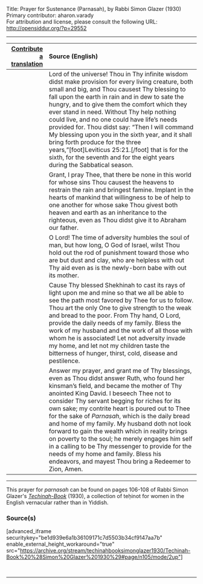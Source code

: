 <html>
<head></head>
<body>
Title: Prayer for Sustenance (Parnasah), by Rabbi Simon Glazer (1930)<br />
Primary contributor: aharon.varady<br />
For attribution and license, please consult the following URL: <a href="http://opensiddur.org/?p=29552">http://opensiddur.org/?p=29552</a>
<p />
<hr />

<table style="width:100%;margin-left: auto;margin-right: auto;" class="draggable">
<thead><tr><th id="x" style="text-align: right;"><a href="/contributing/upload/">Contribute a translation</a></th><th style="text-align: left;">Source (English)</th></tr></thead>
<tbody>
<tr><td style="vertical-align:top;">
<div class="liturgy"><span lang="he">

</span></div></td>
 
<td style="vertical-align:top;">
<div class="english">
Lord of the universe! Thou in Thy infinite wisdom didst make provision for every living creature, both small and big, and Thou causest Thy blessing to fall upon the earth in rain and in dew to sate the hungry, and to give them the comfort which they ever stand in need. Without Thy help nothing could live, and no one could have life’s needs provided for. Thou didst say: “Then I will command My blessing upon you in the sixth year, and it shall bring forth produce for the three years,”[foot]Leviticus 25:21.[/foot] that is for the sixth, for the seventh and for the eight years during the Sabbatical season. 
</div></td></tr>


<tr><td style="vertical-align:top;">
<div class="liturgy"><span lang="he">

</span></div></td>
 
<td style="vertical-align:top;">
<div class="english">
Grant, I pray Thee, that there be none in this world for whose sins Thou causest the heavens to restrain the rain and bringest famine. Implant in the hearts of mankind that willingness to be of help to one another for whose sake Thou givest both heaven and earth as an inheritance to the righteous, even as Thou didst give it to Abraham our father. 
</div></td></tr>


<tr><td style="vertical-align:top;">
<div class="liturgy"><span lang="he">

</span></div></td>
 
<td style="vertical-align:top;">
<div class="english">
O Lord! The time of adversity humbles the soul of man, but how long, O God of Israel, wilst Thou hold out the rod of punishment toward those who are but dust and clay, who are helpless with out Thy aid even as is the newly-born babe with out its mother. 
</div></td></tr>


<tr><td style="vertical-align:top;">
<div class="liturgy"><span lang="he">

</span></div></td>
 
<td style="vertical-align:top;">
<div class="english">
Cause Thy blessed Shekhinah to cast its rays of light upon me and mine so that we all be able to see the path most favored by Thee for us to follow. Thou art the only One to give strength to the weak and bread to the poor. From Thy hand, O Lord, provide the daily needs of my family. Bless the work of my husband and the work of all those with whom he is associated! Let not adversity invade my home, and let not my children taste the bitterness of hunger, thirst, cold, disease and pestilence. 
</div></td></tr>


<tr><td style="vertical-align:top;">
<div class="liturgy"><span lang="he">

</span></div></td>
 
<td style="vertical-align:top;">
<div class="english">
Answer my prayer, and grant me of Thy blessings, even as Thou didst answer Ruth, who found her kinsman’s field, and became the mother of Thy anointed King David. I beseech Thee not to consider Thy servant begging for riches for its own sake; my contrite heart is poured out to Thee for the sake of <em>Parnasah</em>, which is the daily bread and home of my family. My husband doth not look forward to gain the wealth which in reality brings on poverty to the soul; he merely engages him self in a calling to be Thy messenger to provide for the needs of my home and family. Bless his endeavors, and mayest Thou bring a Redeemer to Zion, Amen.
</div></td></tr>
</tbody></table>

<hr />

This prayer for <em>parnasah</em> can be found on pages 106-108 of Rabbi Simon Glazer's <em><a href="http://opensiddur.org/?p=27979">Techinah-Book</a></em> (1930), a collection of teḥinot for women in the English vernacular rather than in Yiddish.

<h3>Source(s)</h3>

[advanced_iframe securitykey="be1d939e6a1b36109171c7d5503b34cf9147aa7b" enable_external_height_workaround="true" src="https://archive.org/stream/techinahbooksimonglazer1930/Techinah-Book%20%28Simon%20Glazer%201930%29#page/n105/mode/2up"]

&nbsp;

<hr />

&nbsp;
</body>
</html>
